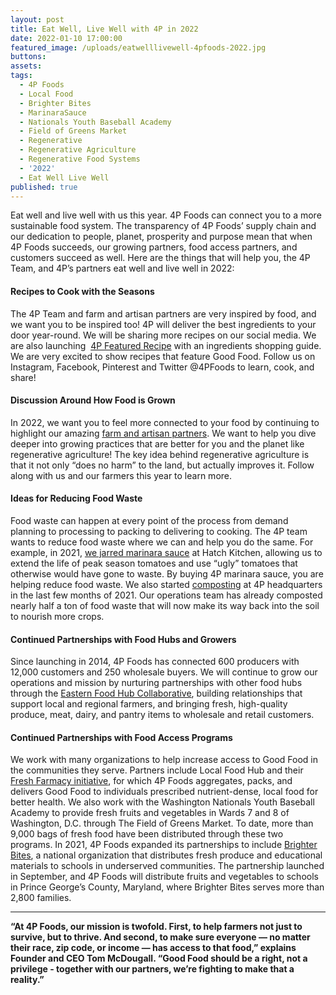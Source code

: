```yaml
---
layout: post
title: Eat Well, Live Well with 4P in 2022
date: 2022-01-10 17:00:00
featured_image: /uploads/eatwelllivewell-4pfoods-2022.jpg
buttons:
assets:
tags:
  - 4P Foods
  - Local Food
  - Brighter Bites
  - MarinaraSauce
  - Nationals Youth Baseball Academy
  - Field of Greens Market
  - Regenerative
  - Regenerative Agriculture
  - Regenerative Food Systems
  - '2022'
  - Eat Well Live Well
published: true
---
```

<div class="editable"><p>Eat well and live well with us this year. 4P Foods can connect you to a more sustainable food system. The transparency of 4P Foods&rsquo; supply chain and our dedication to people, planet, prosperity and purpose mean that when 4P Foods succeeds, our growing partners, food access partners, and customers succeed as well. Here are the things that will help you, the 4P Team, and 4P&rsquo;s partners eat well and live well in 2022:</p><h4>Recipes to Cook with the Seasons</h4><p>The 4P Team and farm and artisan partners are very inspired by food, and we want you to be inspired too! 4P will deliver the best ingredients to your door year-round. We will be sharing more recipes on our social media. We are also launching&nbsp; <a href="https://shop.4pfoods.com/featuredrecipe">4P Featured Recipe</a> with an ingredients shopping guide. We are very excited to show recipes that feature Good Food. Follow us on Instagram, Facebook, Pinterest and Twitter @4PFoods to learn, cook, and share!</p><h4>Discussion Around How Food is Grown</h4><p>In 2022, we want you to feel more connected to your food by continuing to highlight our amazing <a href="https://4pfoods.com/our-farmers">farm and artisan partners</a>. We want to help you dive deeper into growing practices that are better for you and the planet like regenerative agriculture! The key idea behind regenerative agriculture is that it not only &ldquo;does no harm&rdquo; to the land, but actually improves it. Follow along with us and our farmers this year to learn more.&nbsp;</p><h4>Ideas for Reducing Food Waste</h4><p>Food waste can happen at every point of the process from demand planning to processing to packing to delivering to cooking. The 4P team wants to reduce food waste where we can and help you do the same. For example, in 2021, <a href="https://4pfoods.com/posts/4p-foods-marinara-sauce/">we jarred marinara sauce</a> at Hatch Kitchen, allowing us to extend the life of peak season tomatoes and use &ldquo;ugly&rdquo; tomatoes that otherwise would have gone to waste. By buying 4P marinara sauce, you are helping reduce food waste. We also started <a href="https://www.loopclosing.com/single-post/synergistic-partners">composting</a> at 4P headquarters in the last few months of 2021. Our operations team has already composted nearly half a ton of food waste that will now make its way back into the soil to nourish more crops.&nbsp;</p><h4>Continued Partnerships with Food Hubs and Growers</h4><p>Since launching in 2014, 4P Foods has connected 600 producers with 12,000 customers and 250 wholesale buyers. We will continue to grow our operations and mission by nurturing partnerships with other food hubs through the <a href="https://www.easternfoodhubcollaborative.org/">Eastern Food Hub Collaborative</a>, building relationships that support local and regional farmers, and bringing fresh, high-quality produce, meat, dairy, and pantry items to wholesale and retail customers.</p><h4>Continued Partnerships with Food Access Programs</h4><p>We work with many organizations to help increase access to Good Food in the communities they serve. Partners include Local Food Hub and their <a href="https://www.politico.com/news/2021/09/16/food-medicine-covid-health-care-511169">Fresh Farmacy initiative</a>, for which 4P Foods aggregates, packs, and delivers Good Food to individuals prescribed nutrient-dense, local food for better health. We also work with the Washington Nationals Youth Baseball Academy to provide fresh fruits and vegetables in Wards 7 and 8 of Washington, D.C. through The Field of Greens Market. To date, more than 9,000 bags of fresh food have been distributed through these two programs. In 2021, 4P Foods expanded its partnerships to include <a href="https://brighterbites.org/about/">Brighter Bites</a>, a national organization that distributes fresh produce and educational materials to schools in underserved communities. The partnership launched in September, and 4P Foods will distribute fruits and vegetables to schools in Prince George&rsquo;s County, Maryland, where Brighter Bites serves more than 2,800 families.&nbsp;</p><hr /><p><strong>&ldquo;At 4P Foods, our mission is twofold. First, to help farmers not just to survive, but to thrive. And second, to make sure everyone &mdash; no matter their race, zip code, or income &mdash; has access to that food,&rdquo; explains Founder and CEO Tom McDougall. &ldquo;Good Food should be a right, not a privilege - together with our partners, we&rsquo;re fighting to make that a reality.&rdquo;</strong></p></div>
